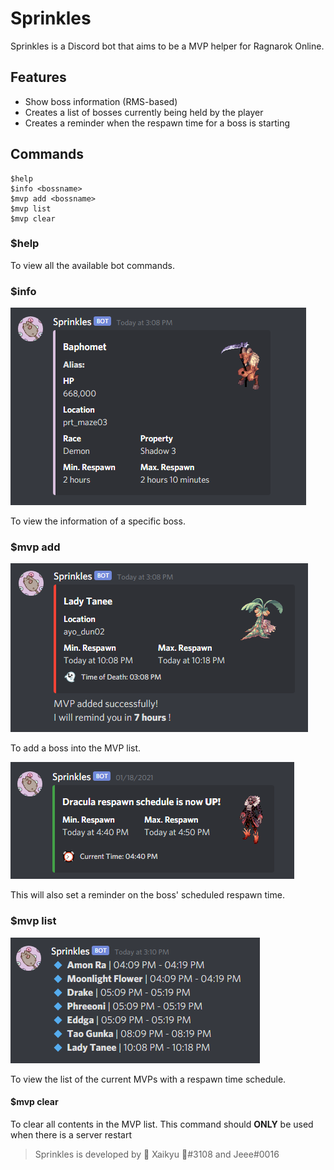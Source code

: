 # Sprinkles
Sprinkles is a Discord bot that aims to be a MVP helper for Ragnarok Online.

## Features
- Show boss information (RMS-based)
- Creates a list of bosses currently being held by the player
- Creates a reminder when the respawn time for a boss is starting

## Commands
```
$help
$info <bossname>
$mvp add <bossname>
$mvp list
$mvp clear
```

### $help
To view all the available bot commands.

### $info <bossname>
![info](img/info.PNG)


To view the information of a specific boss.

### $mvp add <bossname>
![info](img/add.PNG)


To add a boss into the MVP list.


![info](img/remind.PNG)


This will also set a reminder on the boss' scheduled respawn time.

### $mvp list
![info](img/list.PNG)


To view the list of the current MVPs with a respawn time schedule.

#### $mvp clear
To clear all contents in the MVP list.
This command should **ONLY** be used when there is a server restart

> Sprinkles is developed by 🌺 Xaikyu 🌺#3108 and Jeee#0016